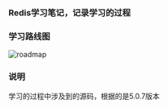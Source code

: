 ### Redis学习笔记，记录学习的过程

### 学习路线图

![roadmap](https://github.com/snailshen2014/redis-learning/blob/master/redis-learning-roadmap.jpg)

### 说明
学习的过程中涉及到的源码，根据的是5.0.7版本
